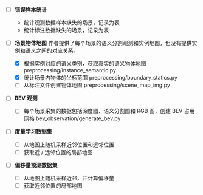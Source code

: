 - [ ] __错误样本统计__
    - 统计观测数据样本缺失的场景，记录为表
    - 统计标注数据缺失的场景，记录为表

- [ ] __场景物体地图__
    作者提供了每个场景的语义分割观测和实例地图，但没有提供实例和语义之间的对应关系。
    - [x] 根据实例对应的语义类别，获取真实的语义物体地图 preprocessing/instance_semantic.py
    - [x] 统计场景内物体的坐标范围 preprocessing/boundary_statics.py
    - [ ] 从标注文件创建物体地图 preprocessing/scene_map_img.py

- [ ] __BEV 观测__
    - [ ] 每个场景采集的数据包括深度图、语义分割图和 RGB 图，创建 BEV 占用网格 bev_observation/generate_bev.py

- [ ] __度量学习数据集__
    - [ ] 从地图上随机采样近邻位置和远邻位置
    - [ ] 获取近 / 远邻位置的局部地图

- [ ] __偏移量预测数据集__
    - [ ] 从地图上随机采样近邻，并计算偏移量
    - [ ] 获取近邻位置的局部地图
